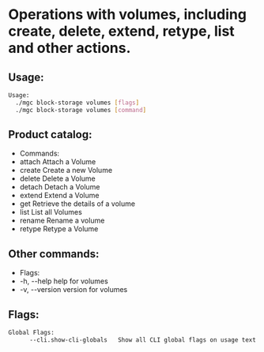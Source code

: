 # Operations with volumes, including create, delete, extend, retype, list and other actions.

## Usage:
```bash
Usage:
  ./mgc block-storage volumes [flags]
  ./mgc block-storage volumes [command]
```

## Product catalog:
- Commands:
- attach      Attach a Volume
- create      Create a new Volume
- delete      Delete a Volume
- detach      Detach a Volume
- extend      Extend a Volume
- get         Retrieve the details of a volume
- list        List all Volumes
- rename      Rename a volume
- retype      Retype a Volume

## Other commands:
- Flags:
- -h, --help      help for volumes
- -v, --version   version for volumes

## Flags:
```bash
Global Flags:
      --cli.show-cli-globals   Show all CLI global flags on usage text
```

